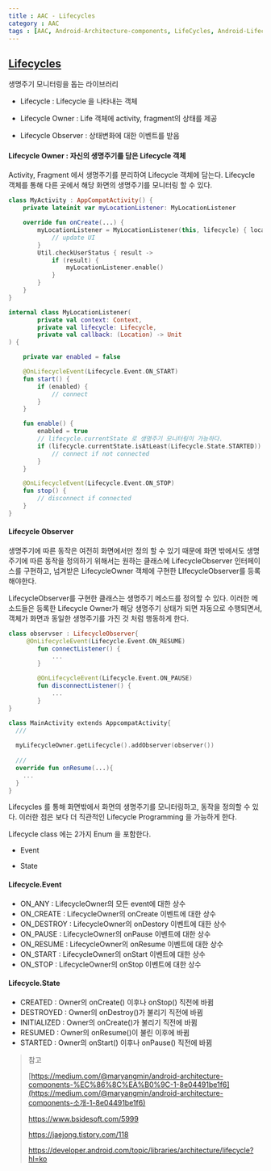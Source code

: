 ```yaml
---
title : AAC - Lifecycles
category : AAC
tags : [AAC, Android-Architecture-components, LifeCycles, Android-Lifecycles]
---
```




## [Lifecycles](https://developer.android.com/reference/kotlin/androidx/lifecycle/Lifecycle)

생명주기 모니터링을 돕는 라이브러리

- Lifecycle : Lifecycle 을 나타내는 객체

- Lifecycle Owner : Life 객체에 activity, fragment의 상태를 제공
- Lifecycle Observer : 상태변화에 대한 이벤트를 받음



#### Lifecycle Owner : 자신의 생명주기를 담은 Lifecycle 객체

Activity, Fragment 에서 생명주기를 분리하여 Lifecycle 객체에 담는다. Lifecycle 객체를 통해 다른 곳에서 해당 화면의 생명주기를 모니터링 할 수 있다. 

```kotlin
class MyActivity : AppCompatActivity() {
    private lateinit var myLocationListener: MyLocationListener

    override fun onCreate(...) {
        myLocationListener = MyLocationListener(this, lifecycle) { location ->
            // update UI
        }
        Util.checkUserStatus { result ->
            if (result) {
                myLocationListener.enable()
            }
        }
    }
}

internal class MyLocationListener(
        private val context: Context,
        private val lifecycle: Lifecycle,
        private val callback: (Location) -> Unit
) {

    private var enabled = false

    @OnLifecycleEvent(Lifecycle.Event.ON_START)
    fun start() {
        if (enabled) {
            // connect
        }
    }

    fun enable() {
        enabled = true
      	// lifecycle.currentState 로 생명주기 모니터링이 가능하다.
        if (lifecycle.currentState.isAtLeast(Lifecycle.State.STARTED)) {
            // connect if not connected
        }
    }

    @OnLifecycleEvent(Lifecycle.Event.ON_STOP)
    fun stop() {
        // disconnect if connected
    }
}
```





#### Lifecycle Observer

생명주기에 따른 동작은 여전히 화면에서만 정의 할 수 있기 때문에 화면 밖에서도 생명주기에 따른 동작을 정의하기 위해서는 원하는 클래스에 LifecycleObserver 인터페이스를 구현하고, 넘겨받은 LifecycleOwner 객체에 구현한 LIfecycleObserver를 등록해야한다.

LifecycleObserver를 구현한 클래스는 생명주기 메소드를 정의할 수 있다. 이러한 메소드들은 등록한 Lifecycle Owner가 해당 생명주기 상태가 되면 자동으로 수행되면서, 객체가 화면과 동일한 생명주기를 가진 것 처럼 행동하게 한다.

```kotlin
class observser : LifecycleObserver{
	 @OnLifecycleEvent(Lifecycle.Event.ON_RESUME)
        fun connectListener() {
            ...
        }

        @OnLifecycleEvent(Lifecycle.Event.ON_PAUSE)
        fun disconnectListener() {
            ...
        }
}

class MainActivity extends AppcompatActivity{
  ///
  
  myLifecycleOwner.getLifecycle().addObserver(observer())
  
  ///
  override fun onResume(...){
    ...
  }
}
```

Lifecycles 를 통해 화면밖에서 화면의 생명주기를 모니터링하고, 동작을 정의할 수 있다. 이러한 점은 보다 더 직관적인 Lifecycle Programming 을 가능하게 한다.



Lifecycle class 에는 2가지 Enum 을 포함한다.

- Event

- State

  

#### Lifecycle.Event

- ON_ANY : LifecycleOwner의 모든 event에 대한 상수
- ON_CREATE : LifecycleOwner의 onCreate 이벤트에 대한 상수
- ON_DESTROY : LifecycleOwner의 onDestory 이벤트에 대한 상수
- ON_PAUSE : LifecycleOwner의 onPause 이벤트에 대한 상수
- ON_RESUME : LifecycleOwner의 onResume 이벤트에 대한 상수
- ON_START : LifecycleOwner의 onStart 이벤트에 대한 상수
- ON_STOP : LifecycleOwner의 onStop 이벤트에 대한 상수



#### Lifecycle.State

- CREATED : Owner의 onCreate() 이후나 onStop() 직전에 바뀜
- DESTROYED : Owner의 onDestroy()가 불리기 직전에 바뀜
- INITIALIZED : Owner의 onCreate()가 불리기 직전에 바뀜
- RESUMED : Owner의 onResume()이 불린 이후에 바뀜
- STARTED : Owner의 onStart() 이후나 onPause() 직전에 바뀜





> 참고
>
> [https://medium.com/@maryangmin/android-architecture-components-%EC%86%8C%EA%B0%9C-1-8e04491be1f6](https://medium.com/@maryangmin/android-architecture-components-소개-1-8e04491be1f6)
>
> https://www.bsidesoft.com/5999
>
> https://jaejong.tistory.com/118
>
> https://developer.android.com/topic/libraries/architecture/lifecycle?hl=ko